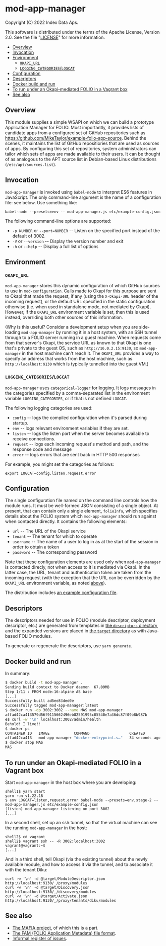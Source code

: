 # mod-app-manager

Copyright (C) 2022 Index Data Aps.

This software is distributed under the terms of the Apache License, Version 2.0. See the file "[LICENSE](LICENSE)" for more information.

<!-- md2toc -l 2 README.md -->
* [Overview](#overview)
* [Invocation](#invocation)
* [Environment](#environment)
    * [`OKAPI_URL`](#okapi_url)
    * [`LOGGING_CATEGORIES`/`LOGCAT`](#logging_categorieslogcat)
* [Configuration](#configuration)
* [Descriptors](#descriptors)
* [Docker build and run](#docker-build-and-run)
* [To run under an Okapi-mediated FOLIO in a Vagrant box](#to-run-under-an-okapi-mediated-folio-in-a-vagrant-box)
* [See also](#see-also)


## Overview

This module supplies a simple WSAPI on which we can build a prototype Application Manager for FOLIO. Most importantly, it provides lists of candidate apps from a configured set of GitHub repositories such as https://github.com/MikeTaylor/example-folio-app-source. Behind the scenes, it maintains the list of GitHub repositiories that are used as sources of apps. By configuring this set of repositories, system administrators can tailor which sets of apps are made available to their users. It can be thought of as analogous to the APT source list in Debian-based Linux distributions (`/etc/apt/sources.list`).


## Invocation

`mod-app-manager` is invoked using `babel-node` to interpret ES6 features in JavaScript. The only command-line argument is the name of a configuration file: see below. Use something like:

	babel-node --presets=env -- mod-app-manager.js etc/example-config.json

The following command-line options are supported:

* `-p NUMBER` or `--port=NUMBER` -- Listen on the specified port instead of the default of 3002.
* `-V` or `--version` -- Display the version number and exit
* `-h` or `--help` -- Display a full list of options


## Environment

### `OKAPI_URL`

`mod-app-manager` stores this dynamic configuration of which GitHub sources to use in `mod-configuration`. Calls made to Okapi for this purpose are sent to Okapi that made the request, if any (using the `X-Okapi-URL` header of the incoming request), or the default URL specified in the static configuration otherwise (i.e. when used in standalone mode, not mediated by Okapi). However, if the `OKAPI_URL` environment variable is set, then this is used instead, overriding both other sources of this information.

(Why is this useful? Consider a development setup when you are side-loading `mod-app-manager` by running it in a host system, with an SSH tunnel through to a FOLIO server running in a guest machine. When requests come from that server's Okapi, the service URL as known to that Okapi is one that's private to the guest OS, such as `http://10.0.2.15:9130`, so `mod-app-manager` in the host machine can't reach it. The `OKAPI_URL` provides a way to specify an address that works from the host machine, such as `http://localhost:9130` which is typically tunnelled into the guest VM.)

### `LOGGING_CATEGORIES`/`LOGCAT`

`mod-app-manager` uses [`categorical-logger`](https://github.com/openlibraryenvironment/categorical-logger) for logging. It logs messages in the categories specified by a comma-separated list in the environment variable `LOGGING_CATEGORIES`, or if that is not defined `LOGCAT`.

The following logging categories are used:

* `config` -- logs the compiled configuration when it's parsed during startup.
* `env` -- logs relevant environment variables if they are set.
* `listen` -- logs the listen port when the server becomes available to receive connections.
* `request` -- logs each incoming request's method and path, and the response code and message
* `error` -- logs errors that are sent back in HTTP 500 responses

For example, you might set the categories as follows:

	export LOGCAT=config,listen,request,error


## Configuration

The single configuration file named on the command line controls how the module runs. It must be well-formed JSON consisting of a single object. At present, that can contain only a single element, `folioInfo`, which specifies details about the FOLIO system which `mod-app-manager` should run against when contacted directly. It contains the following elements:

* `url` -- The URL of the Okapi service
* `tenant` -- The tenant for which to operate
* `username` -- The name of a user to log in as at the start of the session in order to obtain a token
* `password` -- The corresponding password

Note that these configuration elements are used only when `mod-app-manager` is contacted direcly, not when access to it is mediated via Okapi. In the latter case, the URL, tenant and authentication token are taken from the incoming request (with the exception that the URL can be overridden by the `OKAPI_URL` environment variable, as noted [above](#okapi_url)).

The distribution includes [an example configuration file](etc/example-config.json).


## Descriptors

The descriptors needed for use in FOLIO (module descriptor, deployment descriptor, etc.) are generated from templates in [the `descriptors` directory](descriptors), and the expanded versions are placed in [the `target` directory](target) as with Java-based FOLIO modules.

To generate or regenerate the descriptors, use `yarn generate`.


## Docker build and run

In summary:
```sh
$ docker build -t mod-app-manager .
Sending build context to Docker daemon  67.89MB
Step 1/11 : FROM node:16-alpine AS base
[...]
Successfully built ad5ee83ded0e
Successfully tagged mod-app-manager:latest
$ docker run -dp 3002:3002 --name MAS mod-app-manager
affad42ca413579d56f9115662496eb82591995c05540e7a36dc87f09b8b987b
e$ curl -w '\n' localhost:3002/admin/health
Behold! I live!!
$ docker ps
CONTAINER ID   IMAGE           COMMAND                  CREATED          STATUS          PORTS                                       NAMES
affad42ca413   mod-app-manager "docker-entrypoint.s…"   34 seconds ago   Up 33 seconds   0.0.0.0:3002->3002/tcp, :::3002->3002/tcp   MAS
$ docker stop MAS
MAS
```


## To run under an Okapi-mediated FOLIO in a Vagrant box

Start `mod-app-manager` in the host box where you are developing:
```
shell1$ yarn start
yarn run v1.22.18
$ env LOGCAT=listen,request,error babel-node --presets=env,stage-2 -- mod-app-manager.js etc/example-config.json
(listen) mod-app-manager listening on port 3002
[...]
```

In a second shell, set up an ssh tunnel, so that the virtual machine can see the running `mod-app-manager` in the host:
```
shell2$ cd vagrant
shell2$ vagrant ssh -- -R 3002:localhost:3002
vagrant@vagrant:~$ 
[...]
```

And in a third shell, tell Okapi (via the existing tunnel) about the newly available module, and how to access it via the tunnel, and to associate it with the tenant Diku:
```
curl -w '\n' -d @target/ModuleDescriptor.json http://localhost:9130/_/proxy/modules
curl -w '\n' -d @target/Discovery.json http://localhost:9130/_/discovery/modules
curl -w '\n' -d @target/Activate.json http://localhost:9130/_/proxy/tenants/diku/modules
```

## See also

* [The MAFIA project](https://github.com/MikeTaylor/mafia), of which this is a part.
* [The FAM (FOLIO Application Metadata) file format](https://github.com/MikeTaylor/mafia/blob/master/doc/folio-app-metadata.md).
* [Informal register of issues](TODO.md).

